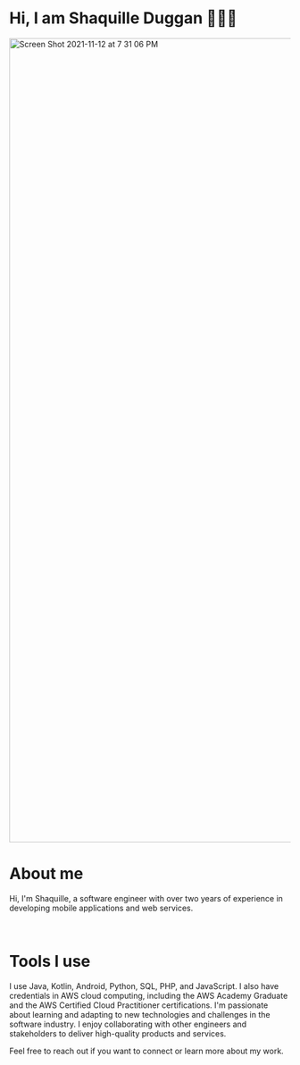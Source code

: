 <h1> Hi, I am Shaquille Duggan 👨🏿‍💻 </h1>
<img width="1440" alt="Screen Shot 2021-11-12 at 7 31 06 PM" src="https://user-images.githubusercontent.com/84408174/141599013-df775cab-4fe6-48b6-8a2e-ba929c2a788c.jpeg">
<h1>About me</h1>
<p>
Hi, I'm Shaquille, a software engineer with over two years of experience in developing mobile applications and web services.
</p>
<br>
<h1> Tools I use </h1>
<p>
I use Java, Kotlin, Android, Python, SQL, PHP, and JavaScript. I also have credentials in AWS cloud computing, including the AWS Academy Graduate and the AWS Certified Cloud Practitioner certifications. I'm passionate about learning and adapting to new technologies and challenges in the software industry. I enjoy collaborating with other engineers and stakeholders to deliver high-quality products and services.

Feel free to reach out if you want to connect or learn more about my work.
<p>
